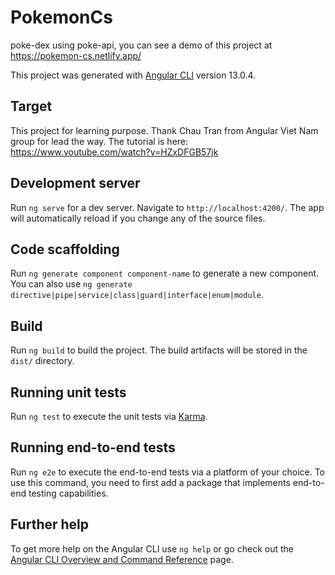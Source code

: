 # PokemonCs

poke-dex using poke-api, you can see a demo of this project at https://pokemon-cs.netlify.app/

This project was generated with [Angular CLI](https://github.com/angular/angular-cli) version 13.0.4.

## Target

This project for learning purpose. Thank Chau Tran from Angular Viet Nam group for lead the way. The tutorial is here: https://www.youtube.com/watch?v=HZxDFGB57jk

## Development server

Run `ng serve` for a dev server. Navigate to `http://localhost:4200/`. The app will automatically reload if you change any of the source files.

## Code scaffolding

Run `ng generate component component-name` to generate a new component. You can also use `ng generate directive|pipe|service|class|guard|interface|enum|module`.

## Build

Run `ng build` to build the project. The build artifacts will be stored in the `dist/` directory.

## Running unit tests

Run `ng test` to execute the unit tests via [Karma](https://karma-runner.github.io).

## Running end-to-end tests

Run `ng e2e` to execute the end-to-end tests via a platform of your choice. To use this command, you need to first add a package that implements end-to-end testing capabilities.

## Further help

To get more help on the Angular CLI use `ng help` or go check out the [Angular CLI Overview and Command Reference](https://angular.io/cli) page.
